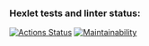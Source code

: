 ### Hexlet tests and linter status:
[![Actions Status](https://github.com/rampush/frontend-project-44/workflows/hexlet-check/badge.svg)](https://github.com/rampush/frontend-project-44/actions)
[![Maintainability](https://api.codeclimate.com/v1/badges/5cd18f3a6afcd4ed1154/maintainability)](https://codeclimate.com/github/rampush/frontend-project-44/maintainability)
